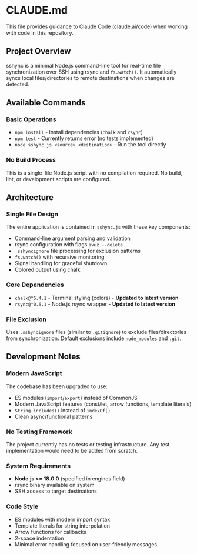 # CLAUDE.md

This file provides guidance to Claude Code (claude.ai/code) when working with code in this repository.

## Project Overview

sshync is a minimal Node.js command-line tool for real-time file synchronization over SSH using rsync and `fs.watch()`. It automatically syncs local files/directories to remote destinations when changes are detected.

## Available Commands

### Basic Operations
- `npm install` - Install dependencies (`chalk` and `rsync`)
- `npm test` - Currently returns error (no tests implemented)
- `node sshync.js <source> <destination>` - Run the tool directly

### No Build Process
This is a single-file Node.js script with no compilation required. No build, lint, or development scripts are configured.

## Architecture

### Single File Design
The entire application is contained in `sshync.js` with these key components:
- Command-line argument parsing and validation
- rsync configuration with flags `avuz --delete`
- `.sshyncignore` file processing for exclusion patterns
- `fs.watch()` with recursive monitoring
- Signal handling for graceful shutdown
- Colored output using chalk

### Core Dependencies
- `chalk@^5.4.1` - Terminal styling (colors) - **Updated to latest version**
- `rsync@^0.6.1` - Node.js rsync wrapper - **Updated to latest version**

### File Exclusion
Uses `.sshyncignore` files (similar to `.gitignore`) to exclude files/directories from synchronization. Default exclusions include `node_modules` and `.git`.

## Development Notes

### Modern JavaScript
The codebase has been upgraded to use:
- ES modules (`import`/`export`) instead of CommonJS
- Modern JavaScript features (const/let, arrow functions, template literals)
- `String.includes()` instead of `indexOf()`
- Clean async/functional patterns

### No Testing Framework
The project currently has no tests or testing infrastructure. Any test implementation would need to be added from scratch.

### System Requirements
- **Node.js >= 18.0.0** (specified in engines field)
- rsync binary available on system
- SSH access to target destinations

### Code Style
- ES modules with modern import syntax
- Template literals for string interpolation
- Arrow functions for callbacks
- 2-space indentation
- Minimal error handling focused on user-friendly messages